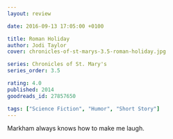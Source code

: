 ```yaml
---
layout: review

date: 2016-09-13 17:05:00 +0100

title: Roman Holiday
author: Jodi Taylor
cover: chronicles-of-st-marys-3.5-roman-holiday.jpg

series: Chronicles of St. Mary's
series_order: 3.5

rating: 4.0
published: 2014
goodreads_id: 27857650

tags: ["Science Fiction", "Humor", "Short Story"]
---
```


Markham always knows how to make me laugh.

